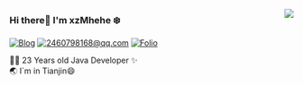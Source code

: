<!--
**xzMhehe/xzMhehe** is a ✨ _special_ ✨ repository because its `README.md` (this file) appears on your GitHub profile.

Here are some ideas to get you started:

- 🔭 I’m currently working on ...
- 🌱 I’m currently learning ...
- 👯 I’m looking to collaborate on ...
- 🤔 I’m looking for help with ...
- 💬 Ask me about ...
- 📫 How to reach me: ...
- 😄 Pronouns: ...
- ⚡ Fun fact: ...
-->

<a href="https://github.com/xzMhehe"><img align='right' src="https://github-readme-stats.vercel.app/api?username=xzMhehe&show_icons=true"></a>

### Hi there👋 I'm xzMhehe :snowflake:

[![Blog](http://image.codingce.com.cn/blog/20200819/102828838.svg)](https://i.codingce.com.cn/)
[![2460798168@qq.com](http://image.codingce.com.cn/blog/20200819/103737790.svg)](mailto:2460798168@qq.com)
[![Folio](https://img.shields.io/badge/Folio-%20-orange?logo=fandango)](https://folio.winterchen.com)
<!--
[![Photos](https://img.shields.io/badge/%20Photography-%20-blue?logo=pivotal-tracker)](https://photo.winterchen.com)

-->
  
 👨‍💻 23 Years old Java Developer  ✨                           
 :earth_asia: I`m in Tianjin😄                                  

